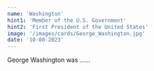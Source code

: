 ```yaml
---
name: 'Washington'
hint1: 'Member of the U.S. Government'
hint2: 'First President of the United States'
image: '/images/cards/George_Washington.jpg'
date: '10-08-2023'
---
```


George Washington was ......
